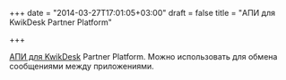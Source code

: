 +++
date = "2014-03-27T17:01:05+03:00"
draft = false
title = "АПИ для KwikDesk Partner Platform"

+++

<p><a href="https://github.com/kwikdesk/kwikdesk-go-client">АПИ для&nbsp;KwikDesk</a> Partner Platform. Можно использовать для обмена сообщениями между приложениями.</p>

